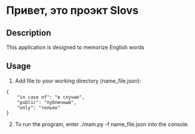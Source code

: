 # Привет, это проэкт Slovs

## Description

This application is designed to memorize English words

## Usage

1. Add file to your working directory (name_file.json):
```
{
	"in case of": "в случае",
	"public": "публичный",
	"only": "только"
}
```

2. To run the program, enter ./main.py -f name_file.json into the console.
